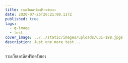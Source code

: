 ```yaml
---
title: รวมเว็บเครดิตฟรีกดรับเอง
date: 2020-07-25T20:21:08.117Z
published: true
tags:
  - g-image
  - test
cover_image: ../../static/images/uploads/u31-188.jpgs
description: Just one more test...
---
```

รวมเว็บเครดิตฟรีกดรับเอง